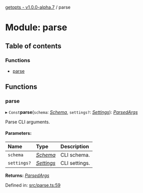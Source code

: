 [getopts - v1.0.0-alpha.7](../README.md) / parse

# Module: parse

## Table of contents

### Functions

- [parse](parse.md#parse)

## Functions

### parse

▸ `Const`**parse**(`schema`: [_Schema_](../interfaces/interfaces_schema.schema.md), `settings?`: [_Settings_](../interfaces/interfaces_settings.settings.md)): [_ParsedArgs_](../interfaces/interfaces_parsed_args.parsedargs.md)

Parse CLI arguments.

#### Parameters:

| Name        | Type                                                        | Description   |
| :---------- | :---------------------------------------------------------- | :------------ |
| `schema`    | [_Schema_](../interfaces/interfaces_schema.schema.md)       | CLI schema.   |
| `settings?` | [_Settings_](../interfaces/interfaces_settings.settings.md) | CLI settings. |

**Returns:** [_ParsedArgs_](../interfaces/interfaces_parsed_args.parsedargs.md)

Defined in: [src/parse.ts:59](https://github.com/prasadrajandran/node-getopts/blob/4a1b437/src/parse.ts#L59)
